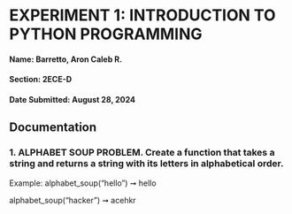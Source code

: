 # EXPERIMENT 1: INTRODUCTION TO PYTHON PROGRAMMING

#### Name: Barretto, Aron Caleb R.
#### Section: 2ECE-D
#### Date Submitted: August 28, 2024

## Documentation

### 1. ALPHABET SOUP PROBLEM. Create a function that takes a string and returns a string with its letters in alphabetical order.
Example: 
alphabet_soup(“hello”) ➞ hello

alphabet_soup(“hacker”) ➞ acehkr
